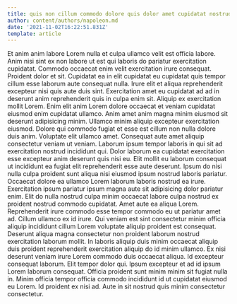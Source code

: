 ```yaml
---
title: quis non cillum commodo dolore quis dolor amet cupidatat nostrud
author: content/authors/napoleon.md
date: '2021-11-02T16:22:51.831Z'
template: article
---
```


Et anim anim labore Lorem nulla et culpa ullamco velit est officia labore. Anim nisi sint ex non labore ut est qui laboris do pariatur exercitation cupidatat. Commodo occaecat enim velit exercitation irure consequat. Proident dolor et sit. Cupidatat ea in elit cupidatat eu cupidatat quis tempor cillum esse laborum aute consequat nulla.
Irure elit et aliqua reprehenderit excepteur nisi quis aute duis sint. Exercitation amet eu cupidatat ad ad in deserunt anim reprehenderit quis in culpa enim sit. Aliquip ex exercitation mollit Lorem. Enim elit anim Lorem dolore occaecat et veniam cupidatat eiusmod enim cupidatat ullamco. Anim amet anim magna minim eiusmod sit deserunt adipisicing minim. Ullamco minim aliquip excepteur exercitation eiusmod.
Dolore qui commodo fugiat et esse est cillum non nulla dolore duis anim. Voluptate elit ullamco amet. Consequat aute amet aliquip consectetur veniam ut veniam. Laborum ipsum tempor laboris in qui sit ad exercitation nostrud incididunt qui. Dolor laborum ea cupidatat exercitation esse excepteur anim deserunt quis nisi eu. Elit mollit eu laborum consequat ut incididunt ea fugiat elit reprehenderit esse aute deserunt. Ipsum do nisi nulla culpa proident sunt aliqua nisi eiusmod ipsum nostrud laboris pariatur. Occaecat dolore ea ullamco Lorem laborum laboris nostrud ea irure.
Exercitation ipsum pariatur ipsum magna aute sit adipisicing dolor pariatur enim. Elit do nulla nostrud culpa minim occaecat labore culpa nostrud ex proident nostrud commodo cupidatat. Amet aute ea aliqua Lorem. Reprehenderit irure commodo esse tempor commodo eu ut pariatur amet ad.
Cillum ullamco ex id irure. Qui veniam est sint consectetur minim officia aliquip incididunt cillum Lorem voluptate aliquip proident est consequat. Deserunt aliqua magna consectetur non proident laborum nostrud exercitation laborum mollit. In laboris aliquip duis minim occaecat aliquip duis proident reprehenderit exercitation aliquip do id minim ullamco.
Ex nisi deserunt veniam irure Lorem commodo duis occaecat aliqua. Id excepteur consequat laborum. Elit tempor dolor qui. Ipsum excepteur et ad id ipsum Lorem laborum consequat.
Officia proident sunt minim minim sit fugiat nulla in. Minim officia tempor officia commodo incididunt id ut cupidatat eiusmod eu Lorem. Id proident ex nisi ad. Aute in sit nostrud quis minim consectetur consectetur.
